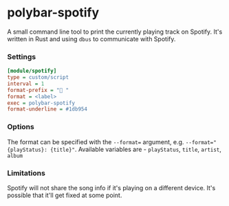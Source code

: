 # polybar-spotify

A small command line tool to print the currently playing track on Spotify. It's written in Rust and using `dbus` to communicate with Spotify.

### Settings
```ini
[module/spotify]
type = custom/script
interval = 1
format-prefix = " "
format = <label>
exec = polybar-spotify
format-underline = #1db954
```

### Options
The format can be specified with the `--format=` argument, e.g. `--format="{playStatus}: {title}"`.
Available variables are - `playStatus`, `title`, `artist`, `album` 

### Limitations
Spotify will not share the song info if it's playing on a different device. It's possible that it'll get fixed at some point.
